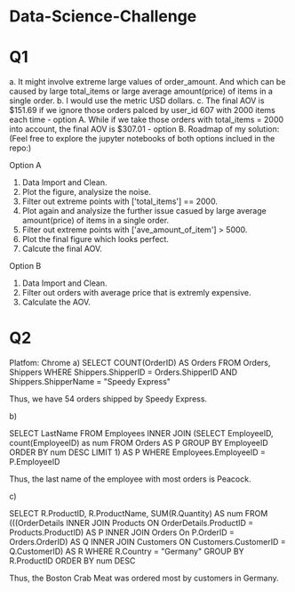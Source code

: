 # Data-Science-Challenge
# Q1

a. It might involve extreme large values of order_amount. And which can be caused by large total_items or large average amount(price) of items in a single order.
b. I would use the metric USD dollars.
c. The final AOV is $151.69 if we ignore those orders palced by user_id 607 with 2000 items each time - option A. 
    While if we take those orders with total_items = 2000 into account, the final AOV is $307.01 - option B.
Roadmap of my solution:
(Feel free to explore the jupyter notebooks of both options inclued in the repo:)

Option A
1) Data Import and Clean.
2) Plot the figure, analysize the noise.
3) Filter out extreme points with ['total_items'] == 2000.
4) Plot again and analysize the further issue casued by large average amount(price) of items in a single order.
5) Filter out extreme points with ['ave_amount_of_item'] > 5000.
6) Plot the final figure which looks perfect.
7) Calcute the final AOV.

Option B
1) Data Import and Clean.
2) Filter out orders with average price that is extremly expensive. 
3) Calculate the AOV.

# Q2
Platfom: Chrome
a)
SELECT COUNT(OrderID) AS Orders 
FROM Orders, Shippers 
WHERE Shippers.ShipperID = Orders.ShipperID AND Shippers.ShipperName = "Speedy Express"

Thus, we have 54 orders shipped by Speedy Express.

b)

SELECT LastName FROM Employees
INNER JOIN (SELECT EmployeeID, count(EmployeeID) as num FROM Orders AS P 
GROUP BY EmployeeID ORDER BY num DESC LIMIT 1) AS P 
WHERE Employees.EmployeeID = P.EmployeeID

Thus, the last name of the employee with most orders is Peacock.

c)

SELECT R.ProductID, R.ProductName, SUM(R.Quantity) AS num
FROM (((OrderDetails INNER JOIN Products ON OrderDetails.ProductID = Products.ProductID) AS P INNER JOIN Orders On P.OrderID = Orders.OrderID) AS Q INNER JOIN Customers ON Customers.CustomerID = Q.CustomerID) AS R
WHERE R.Country = "Germany"
GROUP BY R.ProductID 
ORDER BY num DESC



Thus, the  Boston Crab Meat was ordered most by customers in Germany.  
